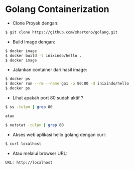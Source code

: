 # Golang Containerization

- Clone Proyek dengan:

```bash
$ git clone https://github.com/xhartono/golang.git
```

- Build Image dengan:

```bash
$ docker image
$ docker build -t inixindo/hello .
$ docker image
```

- Jalankan container dari hasil image:

```bash
$ docker ps
$ docker run --rm --name go1 -p 80:80 -d inixindo/hello
$ docker ps
```

- Lihat apakah port 80 sudah aktif ?

```bash
$ ss -tulpn | grep 80

atau 

$ netstat -tulpn | grep 80
```

- Akses web aplikasi hello golang dengan curl:

```bash
$ curl localhost
```

- Atau melalui browser URL:

```
URL: http://localhost
```



